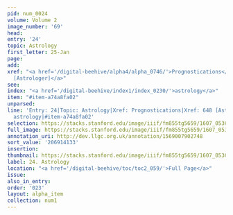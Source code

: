 ```yaml
---
pid: num_0024
volume: Volume 2
image_number: '69'
head:
entry: '24'
topic: Astrology
first_letter: 25-Jan
page:
add:
xref: "<a href='/digital-beehive/alpha4/alpha_0746/'>Prognostications</a>|<a href='/digital-beehive/num3/num_0887/'>648
  [Astrologer]</a>"
see:
index: "<a href='/digital-beehive/index1/index_0230/'>astrology</a>"
item: "#item-a74a8fa02"
unparsed:
line: 'Entry: 24|Topic: Astrology|Xref: Prognostications|Xref: 648 [Astrologer]|Index:
  astrology|#item-a74a8fa02'
selection: https://stacks.stanford.edu/image/iiif/fm855tg5659/1607_0536/326,4133,3023,438/full/0/default.jpg
full_image: https://stacks.stanford.edu/image/iiif/fm855tg5659/1607_0536/full/full/0/default.jpg
annotation_uri: http://dev.llgc.org.uk/annotation/1569007902748
sort_value: '206914133'
insertion:
thumbnail: https://stacks.stanford.edu/image/iiif/fm855tg5659/1607_0536/326,4133,600,180/250,/0/default.jpg
label: 24. Astrology
location: "<a href='/digital-beehive/toc/toc2_059/'>Full Page</a>"
issue:
also_in_entry:
order: '023'
layout: alpha_item
collection: num1
---
```

